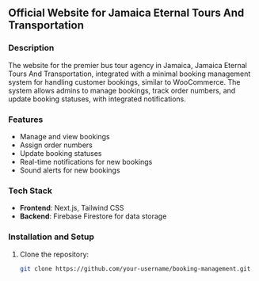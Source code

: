 ## Official Website for Jamaica Eternal Tours And Transportation

### Description
The website for the premier bus tour agency in Jamaica, Jamaica Eternal Tours And Transportation, integrated with a minimal booking management system for handling customer bookings, similar to WooCommerce. The system allows admins to manage bookings, track order numbers, and update booking statuses, with integrated notifications.

### Features
- Manage and view bookings
- Assign order numbers
- Update booking statuses
- Real-time notifications for new bookings
- Sound alerts for new bookings

### Tech Stack
- **Frontend**: Next.js, Tailwind CSS
- **Backend**: Firebase Firestore for data storage

### Installation and Setup
1. Clone the repository:
   ```bash
   git clone https://github.com/your-username/booking-management.git
